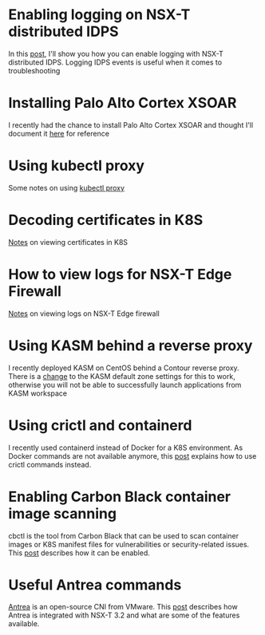 # Enabling logging on NSX-T distributed IDPS
In this [post](post1-idps.md), I'll show you how you can enable logging with NSX-T distributed IDPS. Logging IDPS events is useful when it comes to troubleshooting

# Installing Palo Alto Cortex XSOAR
I recently had the chance to install Palo Alto Cortex XSOAR and thought I'll document it [here](post2-xsoar.md) for reference

# Using kubectl proxy
Some notes on using [kubectl proxy](post3-kubectlproxy.md)

# Decoding certificates in K8S
[Notes](post4-k8scert.md) on viewing certificates in K8S

# How to view logs for NSX-T Edge Firewall
[Notes](post5-nsxtedge.md) on viewing logs on NSX-T Edge firewall

# Using KASM behind a reverse proxy
I recently deployed KASM on CentOS behind a Contour reverse proxy. There is a [change](post6kasm.md) to the KASM default zone settings for this to work, otherwise you will not be able to successfully launch applications from KASM workspace

# Using crictl and containerd
I recently used containerd instead of Docker for a K8S environment. As Docker commands are not available anymore, this [post](post7crictl.md) explains how to use crictl commands instead.

# Enabling Carbon Black container image scanning
cbctl is the tool from Carbon Black that can be used to scan container images or K8S manifest files for vulnerabilities or security-related issues. This [post](post8cbctl.md) describes how it can be enabled.

# Useful Antrea commands
[Antrea](https://antrea.io) is an open-source CNI from VMware. This [post](post9antrea.md) describes how Antrea is integrated with NSX-T 3.2 and what are some of the features available.
